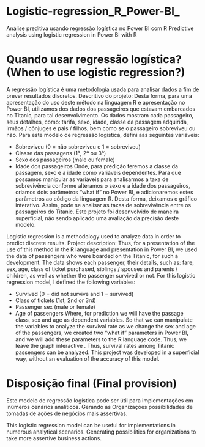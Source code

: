 # Logistic-regression_R_Power-BI_
Análise preditiva usando regressão logística no Power BI com R
Predictive analysis using logistic regression in Power BI with R

# Quando usar regressão logística? (When to use logistic regression?)
A regressão logística é uma metodologia usada para analisar dados a fim de prever resultados discretos.
Descritivo do projeto:
Desta forma, para uma apresentação do uso deste método na linguagem R e apresentação no Power BI, utilizamos dos dados dos passageiros que estavam embarcados no Titanic, para tal desenvolvimento. Os dados mostram cada passageiro, seus detalhes, como: tarifa, sexo, idade, classe da passagem adquirida, irmãos / cônjuges e pais / filhos, bem como se o passageiro sobreviveu ou não.
Para este modelo de regressão logística, defini aas seguintes variáveis:
- Sobreviveu (0 = não sobreviveu e 1 =  sobreviveu)
- Classe das passagens (1ª, 2ª ou 3ª)
- Sexo dos passageiros (male ou female)
- Idade dos passageiros
Onde, para predição teremos a classe da passagem, sexo e a idade como variáveis dependentes.
Para que possamos manipular as variáveis para analisarmos a taxa de sobrevivência conforme alteramos o sexo e a idade dos passageiros, criamos dois parâmetros “what if” no Power BI, e adicionaremos estes parâmetros ao código da linguagem R. Desta forma, deixamos o gráfico interativo.
Assim, pode se analisar as taxas de sobrevivência entre os passageiros do Titanic.
Este projeto foi desenvolvido de maneira superficial, não sendo aplicado uma avaliação da precisão deste modelo.

Logistic regression is a methodology used to analyze data in order to predict discrete results.
Project description:
Thus, for a presentation of the use of this method in the R language and presentation in Power BI, we used the data of passengers who were boarded on the Titanic, for such a development. The data shows each passenger, their details, such as: fare, sex, age, class of ticket purchased, siblings / spouses and parents / children, as well as whether the passenger survived or not.
For this logistic regression model, I defined the following variables:
- Survived (0 = did not survive and 1 = survived)
- Class of tickets (1st, 2nd or 3rd)
- Passenger sex (male or female)
- Age of passengers
Where, for prediction we will have the passage class, sex and age as dependent variables.
So that we can manipulate the variables to analyze the survival rate as we change the sex and age of the passengers, we created two “what if” parameters in Power BI, and we will add these parameters to the R language code. Thus, we leave the graph interactive .
Thus, survival rates among Titanic passengers can be analyzed.
This project was developed in a superficial way, without an evaluation of the accuracy of this model.

# Disposição final (Final provision)
Este modelo de regressão logística pode ser útil para implementações em inúmeros cenários analíticos. Gerando às Organizações possibilidades de tomadas de ações de negócios mais assertivas.

This logistic regression model can be useful for implementations in numerous analytical scenarios. Generating possibilities for organizations to take more assertive business actions.
